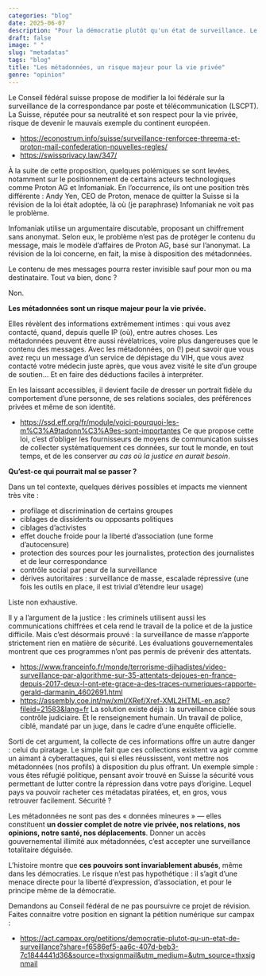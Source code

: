 ```yaml
---
categories: "blog"
date: 2025-06-07
description: "Pour la démocratie plutôt qu'un état de surveillance. Le Conseil Fédéral Suisse veut réviser la loi sur les communications, mettant en danger la vie privée des utilisateurs. "
draft: false
image: " "
slug: "metadatas"
tags: "blog"
title: "Les métadonnées, un risque majeur pour la vie privée"
genre: "opinion"
---
```


Le Conseil fédéral suisse propose de modifier la loi fédérale sur la surveillance de la correspondance par poste et télécommunication (LSCPT). La Suisse, réputée pour sa neutralité et son respect pour la vie privée, risque de devenir le mauvais exemple du continent européen.

- https://econostrum.info/suisse/surveillance-renforcee-threema-et-proton-mail-confederation-nouvelles-regles/
- https://swissprivacy.law/347/

À la suite de cette proposition, quelques polémiques se sont levées, notamment sur le positionnement de certains acteurs technologiques comme Proton AG et Infomaniak. En l’occurrence, ils ont une position très différente : Andy Yen, CEO de Proton, menace de quitter la Suisse si la révision de la loi était adoptée, là où (je paraphrase) Infomaniak ne voit pas le problème.

Infomaniak utilise un argumentaire discutable, proposant un chiffrement sans anonymat. Selon eux, le problème n’est pas de protéger le contenu du message, mais le modèle d’affaires de Proton AG, basé sur l’anonymat. La révision de la loi concerne, en fait, la mise à disposition des métadonnées.

Le contenu de mes messages pourra rester invisible sauf pour mon ou ma destinataire. Tout va bien, donc ?

Non.

**Les métadonnées sont un risque majeur pour la vie privée.**

Elles révèlent des informations extrêmement intimes : qui vous avez contacté, quand, depuis quelle IP (où), entre autres choses. Les métadonnées peuvent être aussi révélatrices, voire plus dangereuses que le contenu des messages.
Avec les métadonnées, on (!) peut savoir que vous avez reçu un message d’un service de dépistage du VIH, que vous avez contacté votre médecin juste après, que vous avez visité le site d’un groupe de soutien… Et en faire des déductions faciles à interpréter.

En les laissant accessibles, il devient facile de dresser un portrait fidèle du comportement d’une personne, de ses relations sociales, des préférences privées et même de son identité.

- https://ssd.eff.org/fr/module/voici-pourquoi-les-m%C3%A9tadonn%C3%A9es-sont-importantes
  Ce que propose cette loi, c’est d’obliger les fournisseurs de moyens de communication suisses de collecter systématiquement ces données, sur tout le monde, en tout temps, et de les conserver _au cas où la justice en aurait besoin_.

**Qu’est-ce qui pourrait mal se passer ?**

Dans un tel contexte, quelques dérives possibles et impacts me viennent très vite :

- profilage et discrimination de certains groupes
- ciblages de dissidents ou opposants politiques
- ciblages d’activistes
- effet douche froide pour la liberté d’association (une forme d’autocensure)
- protection des sources pour les journalistes, protection des journalistes et de leur correspondance
- contrôle social par peur de la surveillance
- dérives autoritaires : surveillance de masse, escalade répressive (une fois les outils en place, il est trivial d’étendre leur usage)

Liste non exhaustive.

Il y a l’argument de la justice : les criminels utilisent aussi les communications chiffrées et cela rend le travail de la police et de la justice difficile. Mais c’est désormais prouvé : la surveillance de masse n’apporte strictement rien en matière de sécurité. Les évaluations gouvernementales montrent que ces programmes n’ont pas permis de prévenir des attentats.

- https://www.franceinfo.fr/monde/terrorisme-djihadistes/video-surveillance-par-algorithme-sur-35-attentats-dejoues-en-france-depuis-2017-deux-l-ont-ete-grace-a-des-traces-numeriques-rapporte-gerald-darmanin_4602691.html
- https://assembly.coe.int/nw/xml/XRef/Xref-XML2HTML-en.asp?fileid=21583&lang=fr
  La solution existe déjà : la surveillance ciblée sous contrôle judiciaire. Et le renseignement humain. Un travail de police, ciblé, mandaté par un juge, dans le cadre d’une enquête officielle.

Sorti de cet argument, la collecte de ces informations offre un autre danger : celui du piratage. Le simple fait que ces collections existent va agir comme un aimant à cyberattaques, qui si elles réussissent, vont mettre nos métadonnées (nos profils) à disposition du plus offrant. Un exemple simple : vous êtes réfugié politique, pensant avoir trouvé en Suisse la sécurité vous permettant de lutter contre la répression dans votre pays d’origine. Lequel pays va pouvoir racheter ces métadatas piratées, et, en gros, vous retrouver facilement. Sécurité ?

Les métadonnées ne sont pas des « données mineures » — elles constituent **un dossier complet de notre vie privée, nos relations, nos opinions, notre santé, nos déplacements**. Donner un accès gouvernemental illimité aux métadonnées, c’est accepter une surveillance totalitaire déguisée.

L’histoire montre que **ces pouvoirs sont invariablement abusés**, même dans les démocraties. Le risque n’est pas hypothétique : il s’agit d’une menace directe pour la liberté d’expression, d’association, et pour le principe même de la démocratie.

Demandons au Conseil fédéral de ne pas poursuivre ce projet de révision. Faites connaitre votre position en signant la pétition numérique sur campax :

- https://act.campax.org/petitions/democratie-plutot-qu-un-etat-de-surveillance?share=f6586ef5-aa6c-407d-beb3-7c1844441d36&source=thxsignmail&utm_medium=&utm_source=thxsignmail
